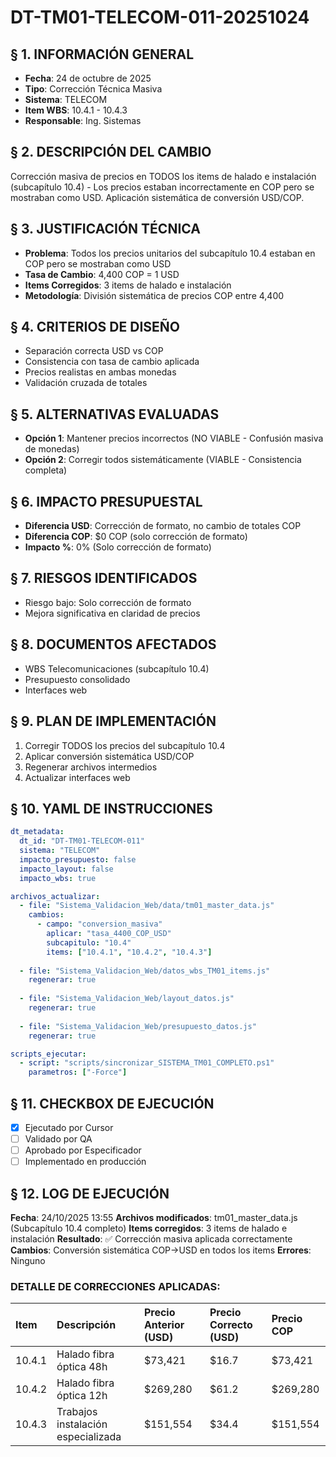 # DT-TM01-TELECOM-011-20251024

## § 1. INFORMACIÓN GENERAL
- **Fecha**: 24 de octubre de 2025
- **Tipo**: Corrección Técnica Masiva
- **Sistema**: TELECOM
- **Item WBS**: 10.4.1 - 10.4.3
- **Responsable**: Ing. Sistemas

## § 2. DESCRIPCIÓN DEL CAMBIO
Corrección masiva de precios en TODOS los items de halado e instalación (subcapítulo 10.4) - Los precios estaban incorrectamente en COP pero se mostraban como USD. Aplicación sistemática de conversión USD/COP.

## § 3. JUSTIFICACIÓN TÉCNICA
- **Problema**: Todos los precios unitarios del subcapítulo 10.4 estaban en COP pero se mostraban como USD
- **Tasa de Cambio**: 4,400 COP = 1 USD
- **Items Corregidos**: 3 items de halado e instalación
- **Metodología**: División sistemática de precios COP entre 4,400

## § 4. CRITERIOS DE DISEÑO
- Separación correcta USD vs COP
- Consistencia con tasa de cambio aplicada
- Precios realistas en ambas monedas
- Validación cruzada de totales

## § 5. ALTERNATIVAS EVALUADAS
- **Opción 1**: Mantener precios incorrectos (NO VIABLE - Confusión masiva de monedas)
- **Opción 2**: Corregir todos sistemáticamente (VIABLE - Consistencia completa)

## § 6. IMPACTO PRESUPUESTAL
- **Diferencia USD**: Corrección de formato, no cambio de totales COP
- **Diferencia COP**: $0 COP (solo corrección de formato)
- **Impacto %**: 0% (Solo corrección de formato)

## § 7. RIESGOS IDENTIFICADOS
- Riesgo bajo: Solo corrección de formato
- Mejora significativa en claridad de precios

## § 8. DOCUMENTOS AFECTADOS
- WBS Telecomunicaciones (subcapítulo 10.4)
- Presupuesto consolidado
- Interfaces web

## § 9. PLAN DE IMPLEMENTACIÓN
1. Corregir TODOS los precios del subcapítulo 10.4
2. Aplicar conversión sistemática USD/COP
3. Regenerar archivos intermedios
4. Actualizar interfaces web

## § 10. YAML DE INSTRUCCIONES
```yaml
dt_metadata:
  dt_id: "DT-TM01-TELECOM-011"
  sistema: "TELECOM"
  impacto_presupuesto: false
  impacto_layout: false
  impacto_wbs: true

archivos_actualizar:
  - file: "Sistema_Validacion_Web/data/tm01_master_data.js"
    cambios:
      - campo: "conversion_masiva"
        aplicar: "tasa_4400_COP_USD"
        subcapitulo: "10.4"
        items: ["10.4.1", "10.4.2", "10.4.3"]
  
  - file: "Sistema_Validacion_Web/datos_wbs_TM01_items.js"
    regenerar: true
    
  - file: "Sistema_Validacion_Web/layout_datos.js"
    regenerar: true
    
  - file: "Sistema_Validacion_Web/presupuesto_datos.js"
    regenerar: true

scripts_ejecutar:
  - script: "scripts/sincronizar_SISTEMA_TM01_COMPLETO.ps1"
    parametros: ["-Force"]
```

## § 11. CHECKBOX DE EJECUCIÓN
- [x] Ejecutado por Cursor
- [ ] Validado por QA
- [ ] Aprobado por Especificador
- [ ] Implementado en producción

## § 12. LOG DE EJECUCIÓN
**Fecha**: 24/10/2025 13:55
**Archivos modificados**: tm01_master_data.js (Subcapítulo 10.4 completo)
**Items corregidos**: 3 items de halado e instalación
**Resultado**: ✅ Corrección masiva aplicada correctamente
**Cambios**: Conversión sistemática COP→USD en todos los items
**Errores**: Ninguno

### **DETALLE DE CORRECCIONES APLICADAS:**

| **Item** | **Descripción** | **Precio Anterior (USD)** | **Precio Correcto (USD)** | **Precio COP** |
|:---------|:----------------|:---------------------------|:---------------------------|:---------------|
| 10.4.1 | Halado fibra óptica 48h | $73,421 | $16.7 | $73,421 |
| 10.4.2 | Halado fibra óptica 12h | $269,280 | $61.2 | $269,280 |
| 10.4.3 | Trabajos instalación especializada | $151,554 | $34.4 | $151,554 |
